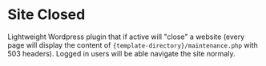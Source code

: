 # Site Closed #
Lightweight Wordpress plugin that if active will "close" a website (every page will display the content of `{template-directory}/maintenance.php` with 503 headers). Logged in users will be able navigate the site normaly.
